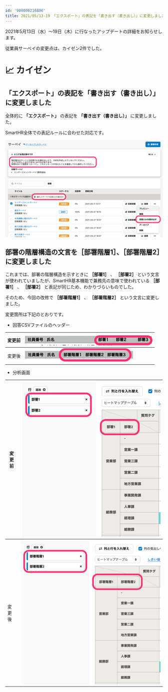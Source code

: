 ```yaml
---
id: '900006216806'
title: 2021/05/13-19 「エクスポート」の表記を「書き出す（書き出し）」に変更しました 他1件
---
```

2021年5月13日（水）〜19日（木）に行なったアップデートの詳細をお知らせします。

従業員サーベイの変更点は、カイゼン2件でした。

# 📈 カイゼン

## 「エクスポート」の表記を「書き出す（書き出し）」に変更しました

全体的に **「エクスポート」** の表記を **「書き出す（書き出し）」** に変更しました。

SmartHR全体での表記ルールに合わせた対応です。

![](./upload_bd7b38af634429cf0eb718b5bd4524ee.png)

## 部署の階層構造の文言を［部署階層1］、［部署階層2］に変更しました

これまでは、部署の階層構造を示すときに **［部署1］** 、 **［部署2］** という文言が使われていましたが、SmartHR基本機能で兼務先の意味で使われている **［部署1］** 、 **［部署2］** と表記が同じため、わかりづらいものでした。

そのため、今回の改修で **［部署階層1］** 、 **［部署階層2］** という文言に変更しました。

変更箇所は下記のとおりです。

- 回答CSVファイルのヘッダー

| 変更前 | ![](./upload_de6cfa6c29af0b4b7ecfc95bf1ca4e86__1_.png) |
| --- | --- |
| 変更後 | ![](./upload_72ef1e39ba01908f7ab408cc795a5440-2.png) |

- 分析画面

| 変更前 | ![](./upload_9cc0d9d4139861d8d95dff83295d2222-2.png) |
| --- | --- |
| 変更後 | ![](./upload_dc5ecb1cfa3a81195e6987a288902948.png) |
